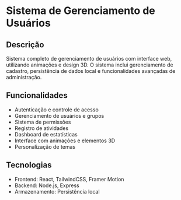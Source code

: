 # Sistema de Gerenciamento de Usuários

## Descrição
Sistema completo de gerenciamento de usuários com interface web, utilizando animações e design 3D. O sistema inclui gerenciamento de cadastro, persistência de dados local e funcionalidades avançadas de administração.

## Funcionalidades
- Autenticação e controle de acesso
- Gerenciamento de usuários e grupos
- Sistema de permissões
- Registro de atividades
- Dashboard de estatísticas
- Interface com animações e elementos 3D
- Personalização de temas

## Tecnologias
- Frontend: React, TailwindCSS, Framer Motion
- Backend: Node.js, Express
- Armazenamento: Persistência local
